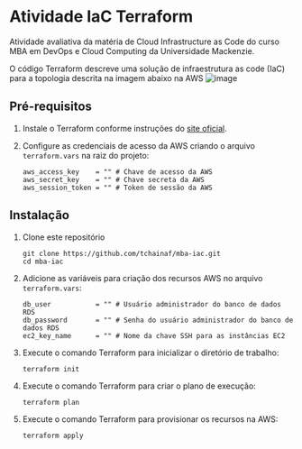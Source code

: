# Atividade IaC Terraform

Atividade avaliativa da matéria de Cloud Infrastructure as Code do curso MBA em DevOps e Cloud Computing da Universidade Mackenzie.

O código Terraform descreve uma solução de infraestrutura as code (IaC) para a topologia descrita na imagem abaixo na AWS
![image](https://github.com/user-attachments/assets/cfccc0a8-d814-49a3-9de5-9d3677e9db1a)


## Pré-requisitos

1. Instale o Terraform conforme instruções do [site oficial](https://developer.hashicorp.com/terraform/install).

2. Configure as credenciais de acesso da AWS criando o arquivo `terraform.vars` na raiz do projeto:
    ```
    aws_access_key    = "" # Chave de acesso da AWS
    aws_secret_key    = "" # Chave secreta da AWS
    aws_session_token = "" # Token de sessão da AWS
    ```

## Instalação

1. Clone este repositório
    ```
    git clone https://github.com/tchainaf/mba-iac.git
    cd mba-iac
    ```

2. Adicione as variáveis para criação dos recursos AWS no arquivo `terraform.vars`:
    ```
    db_user           = "" # Usuário administrador do banco de dados RDS
    db_password       = "" # Senha do usuário administrador do banco de dados RDS
    ec2_key_name      = "" # Nome da chave SSH para as instâncias EC2
    ```

3. Execute o comando Terraform para inicializar o diretório de trabalho:
    ```
    terraform init
    ```
4. Execute o comando Terraform para criar o plano de execução:
    ```
    terraform plan
    ```
5. Execute o comando Terraform para provisionar os recursos na AWS:
    ```
    terraform apply
    ```